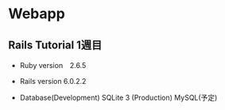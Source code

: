 # Webapp

## Rails Tutorial 1週目

* Ruby version　2.6.5

* Rails version 6.0.2.2

* Database(Development) SQLite 3
          (Production)  MySQL(予定)

